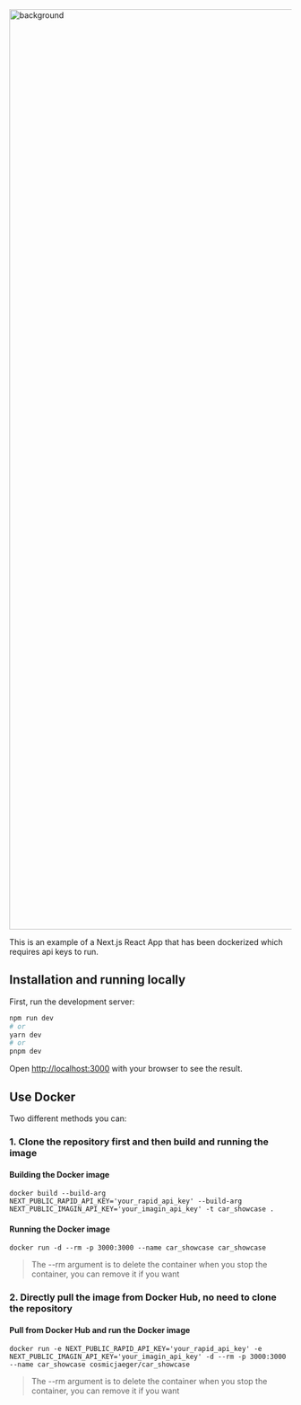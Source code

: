 <img width="1639" alt="background" src="https://github.com/alexCoding42/car_showcase/assets/56698920/22ce3878-29cc-4c31-b073-ffa5ab2f9d3f">

This is an example of a Next.js React App that has been dockerized which requires api keys to run.

## Installation and running locally

First, run the development server:

```bash
npm run dev
# or
yarn dev
# or
pnpm dev
```

Open [http://localhost:3000](http://localhost:3000) with your browser to see the result.

## Use Docker

Two different methods you can:

### 1. Clone the repository first and then build and running the image

#### Building the Docker image

```
docker build --build-arg NEXT_PUBLIC_RAPID_API_KEY='your_rapid_api_key' --build-arg NEXT_PUBLIC_IMAGIN_API_KEY='your_imagin_api_key' -t car_showcase .
```

#### Running the Docker image

```
docker run -d --rm -p 3000:3000 --name car_showcase car_showcase
```

> The --rm argument is to delete the container when you stop the container, you can remove it if you want

### 2. Directly pull the image from Docker Hub, no need to clone the repository

#### Pull from Docker Hub and run the Docker image

```
docker run -e NEXT_PUBLIC_RAPID_API_KEY='your_rapid_api_key' -e NEXT_PUBLIC_IMAGIN_API_KEY='your_imagin_api_key' -d --rm -p 3000:3000 --name car_showcase cosmicjaeger/car_showcase
```

> The --rm argument is to delete the container when you stop the container, you can remove it if you want
